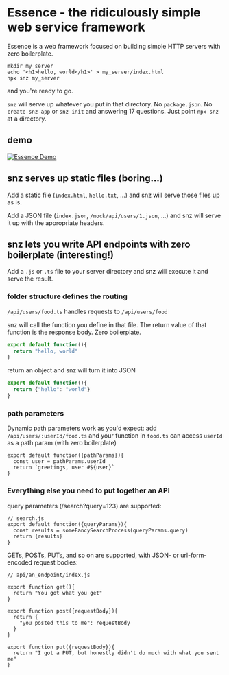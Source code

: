 # Essence - the ridiculously simple web service framework

Essence is a web framework focused on building simple HTTP servers with zero boilerplate. 

```
mkdir my_server 
echo '<h1>hello, world</h1>' > my_server/index.html
npx snz my_server
```
and you're ready to go. 

`snz` will serve up whatever you put in that directory. No `package.json`. No `create-snz-app` or `snz init` and answering 17 questions. Just point `npx snz` at a directory.

## demo

[![Essence Demo](http://img.youtube.com/vi/wgosoWAkhZA/0.jpg)](http://www.youtube.com/watch?v=wgosoWAkhZA "Building a custom web service in 2 minutes, with Essence")

## snz serves up static files (boring...)
Add a static file (`index.html`, `hello.txt`, ...) and snz will serve those files up as is.

Add a JSON file (`index.json`, `/mock/api/users/1.json`, ...) and snz will serve it up with the appropriate headers.

## snz lets you write API endpoints with zero boilerplate (interesting!)

Add a `.js` or `.ts` file to your server directory and snz will execute it and serve the result.

### folder structure defines the routing 
`/api/users/food.ts` handles requests to `/api/users/food`

snz will call the function you define in that file. The return value of that function is the response body. Zero boilerplate.

```typescript
export default function(){
  return "hello, world"
}
```

return an object and snz will turn it into JSON
```typescript
export default function(){
  return {"hello": "world"}
}
```

### path parameters
Dynamic path parameters work as you'd expect: add `/api/users/:userId/food.ts` and your function in `food.ts` can access `userId` as a path param (with zero boilerplate)
```
export default function({pathParams}){
  const user = pathParams.userId
  return `greetings, user #${user}`
}
```

### Everything else you need to put together an API

query parameters (/search?query=123) are supported:
```
// search.js
export default function({queryParams}){
  const results = someFancySearchProcess(queryParams.query)
  return {results}
}
```

GETs, POSTs, PUTs, and so on are supported, with JSON- or url-form-encoded request bodies:
```
// api/an_endpoint/index.js

export function get(){
  return "You got what you get"
}

export function post({requestBody}){
  return {
    "you posted this to me": requestBody
  }
}

export function put({requestBody}){
  return "I got a PUT, but honestly didn't do much with what you sent me"
}
```


